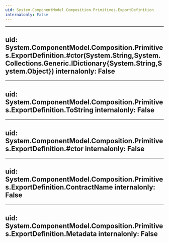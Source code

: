 ```yaml
---
uid: System.ComponentModel.Composition.Primitives.ExportDefinition
internalonly: False
---
```


---
uid: System.ComponentModel.Composition.Primitives.ExportDefinition.#ctor(System.String,System.Collections.Generic.IDictionary{System.String,System.Object})
internalonly: False
---

---
uid: System.ComponentModel.Composition.Primitives.ExportDefinition.ToString
internalonly: False
---

---
uid: System.ComponentModel.Composition.Primitives.ExportDefinition.#ctor
internalonly: False
---

---
uid: System.ComponentModel.Composition.Primitives.ExportDefinition.ContractName
internalonly: False
---

---
uid: System.ComponentModel.Composition.Primitives.ExportDefinition.Metadata
internalonly: False
---
